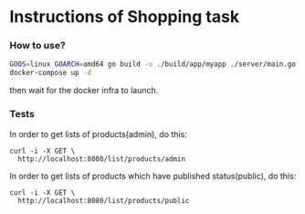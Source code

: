 # Instructions of Shopping task

### How to use?

```sh
GOOS=linux GOARCH=amd64 go build -o ./build/app/myapp ./server/main.go
docker-compose up -d
```

then wait for the docker infra to launch.

### Tests

In order to get lists of products(admin), do this:

```
curl -i -X GET \
  http://localhost:8080/list/products/admin
  ```

In order to get lists of products which have published status(public), do this:

```
curl -i -X GET \
  http://localhost:8080/list/products/public
```
